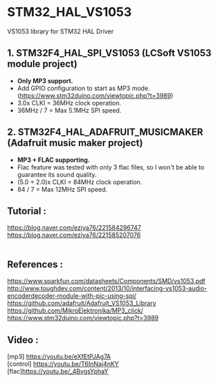 # STM32_HAL_VS1053

VS1053 library for STM32 HAL Driver<br>
## 1. STM32F4_HAL_SPI_VS1053 (LCSoft VS1053 module project)<br>
   - **Only MP3 support.**<br>
   - Add GPIO configuration to start as MP3 mode. (https://www.stm32duino.com/viewtopic.php?t=3989)
   - 3.0x CLKI = 36MHz clock operation.<br>
   - 36MHz / 7 = Max 5.1MHz SPI speed.
   
      
## 2. STM32F4_HAL_ADAFRUIT_MUSICMAKER (Adafruit music maker project)<br>
   - **MP3 + FLAC supporting.**<br>
   - Flac feature was tested with only 3 flac files, so I won't be able to guarantee its sound quality.<br>
   - (5.0 + 2.0)x CLKI = 84MHz clock operation.<br>
   - 84 / 7 = Max 12MHz SPI speed.   
      
## Tutorial :<br>
https://blog.naver.com/eziya76/221584296747<br>
https://blog.naver.com/eziya76/221585207076<br>
<br>

## References :<br>
https://www.sparkfun.com/datasheets/Components/SMD/vs1053.pdf
http://www.toughdev.com/content/2013/10/interfacing-vs1053-audio-encoderdecoder-module-with-pic-using-spi/
https://github.com/adafruit/Adafruit_VS1053_Library
https://github.com/MikroElektronika/MP3_click/
https://www.stm32duino.com/viewtopic.php?t=3989

## Video :<br>
[mp3] https://youtu.be/eXfEtPJAg7A<br>
[control] https://youtu.be/T6InNaj4nKY<br>
[flac]https://youtu.be/_4BvgsYphaY<br>
